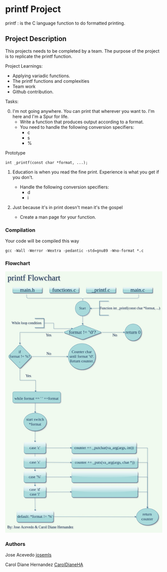 # printf Project

printf
: is the C language function to do formatted printing.

## Project Description

This projects needs to be completed by a team. The purpose of the project is to replicate the printf function.

Project Learnings:

* Applying variadic functions.
* The printf functions and complexities
* Team work
* Github contribution.

Tasks:

0. I'm not going anywhere. You can print that wherever you want to. I'm here and I'm a Spur for life.
    * Write a function that produces output according to a format.
    * You need to handle the following conversion specifiers:
        * c
        * s
        * %

Prototype
```
int _printf(const char *format, ...);
```

1. Education is when you read the fine print. Experience is what you get if you don't.
    * Handle the following conversion specifiers:
        * d
        * i

2. Just because it's in print doesn't mean it's the gospel
    * Create a man page for your function.

### Compilation
Your code will be compiled this way
```
gcc -Wall -Werror -Wextra -pedantic -std=gnu89 -Wno-format *.c
```
### Flowchart

![Flowchart](https://github.com/CarolDianeHA/holbertonschool-printf/blob/caroldiane/Images/printf%20Diagram.jpg)

### Authors

Jose Acevedo [josemls](https://github.com/josemls)

Carol Diane Hernandez [CarolDianeHA](https://github.com/CarolDianeHA)